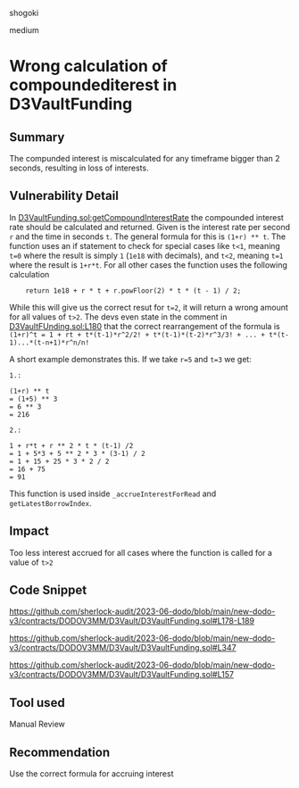 shogoki

medium

# Wrong calculation of compoundediterest in D3VaultFunding

## Summary

The compunded interest is miscalculated for any timeframe bigger than 2 seconds, resulting in loss of interests.

## Vulnerability Detail

In [D3VaultFunding.sol:getCompoundInterestRate](https://github.com/sherlock-audit/2023-06-dodo/blob/main/new-dodo-v3/contracts/DODOV3MM/D3Vault/D3VaultFunding.sol#L178-L189) the compounded interest rate should be calculated and returned.
Given is the interest rate per second `r` and the time in seconds `t`.
The general formula for this is `(1+r) ** t`. 
The function uses an if statement to check for special cases like `t<1`, meaning `t=0` where the result is simply `1` (`1e18` with decimals), and `t<2`, meaning `t=1` where the result is `1+r*t`.
For all other cases the function uses the following calculation

```solidity
    return 1e18 + r * t + r.powFloor(2) * t * (t - 1) / 2;
``` 

While this will give us the correct resut for `t=2`, it will return a wrong amount for all values of `t>2`.
The devs even state in the comment in [D3VaultFUnding.sol:L180](https://github.com/sherlock-audit/2023-06-dodo/blob/main/new-dodo-v3/contracts/DODOV3MM/D3Vault/D3VaultFunding.sol#L180) that the correct rearrangement of the formula is `(1+r)^t = 1 + rt + t*(t-1)*r^2/2! + t*(t-1)*(t-2)*r^3/3! + ... + t*(t-1)...*(t-n+1)*r^n/n!`

A short example demonstrates this. If we take `r=5` and `t=3` we get:

```plaintext
1.:

(1+r) ** t 
= (1+5) ** 3 
= 6 ** 3 
= 216

2.:

1 + r*t + r ** 2 * t * (t-1) /2 
= 1 + 5*3 + 5 ** 2 * 3 * (3-1) / 2
= 1 + 15 + 25 * 3 * 2 / 2
= 16 + 75 
= 91
```

This function is used inside `_accrueInterestForRead` and `getLatestBorrowIndex`.

## Impact

Too less interest accrued for all cases where the function is called for a value of `t>2` 

## Code Snippet

https://github.com/sherlock-audit/2023-06-dodo/blob/main/new-dodo-v3/contracts/DODOV3MM/D3Vault/D3VaultFunding.sol#L178-L189

https://github.com/sherlock-audit/2023-06-dodo/blob/main/new-dodo-v3/contracts/DODOV3MM/D3Vault/D3VaultFunding.sol#L347

https://github.com/sherlock-audit/2023-06-dodo/blob/main/new-dodo-v3/contracts/DODOV3MM/D3Vault/D3VaultFunding.sol#L157

## Tool used

Manual Review

## Recommendation

Use the correct formula for accruing interest

